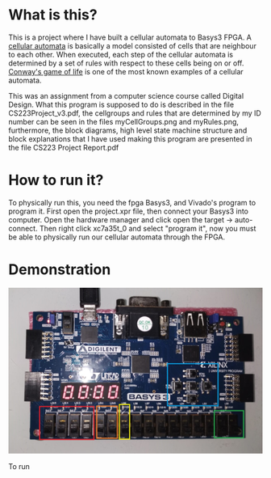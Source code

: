 # What is this?

This is a project where I have built a cellular automata to Basys3 FPGA. A [cellular automata](https://en.wikipedia.org/wiki/Cellular_automaton) is basically a model consisted of cells that are neighbour to each other. When executed, each step of the cellular automata is determined by a set of rules with respect to these cells being on or off. [Conway's game of life](https://en.wikipedia.org/wiki/Conway%27s_Game_of_Life) is one of the most known examples of a cellular automata.  

This was an assignment from a computer science course called Digital Design. What this program is supposed to do is described in the file CS223Project_v3.pdf, the cellgroups and rules that are determined by my ID number can be seen in the files myCellGroups.png and myRules.png, furthermore, the block diagrams, high level state machine structure and block explanations that I have used making this program are presented in the file CS223 Project Report.pdf


# How to run it?

To physically run this, you need the fpga Basys3, and Vivado's program to program it. First open the project.xpr file, then connect your Basys3 into computer. Open the hardware manager and click open the target -> auto-connect. Then right click xc7a35t_0 and select "program it", now you must be able to physically run our cellular automata through the FPGA.

# Demonstration

![images](/images/fpga.jpeg)

To run 
